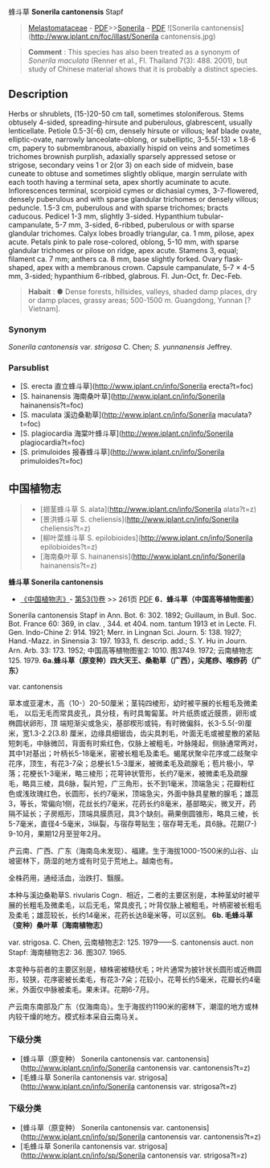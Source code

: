 蜂斗草 **Sonerila cantonensis** Stapf

> [Melastomataceae](http://www.iplant.cn/info/Melastomataceae?t=foc) - [PDF](http://www.iplant.cn/foc/pdf/Melastomataceae.pdf)>>[Sonerila](http://www.iplant.cn/info/Sonerila?t=foc) - [PDF](http://www.iplant.cn/foc/pdf/Sonerila.pdf)
![Sonerila cantonensis](http://www.iplant.cn/foc/illast/Sonerila cantonensis.jpg)


> **Comment** : 
> This species has also been treated as a synonym of *Sonerila maculata* (Renner et al., Fl. Thailand 7(3): 488. 2001), but study of Chinese material shows that it is probably a distinct species.

## Description

Herbs or shrublets, (15-)20-50 cm tall, sometimes stoloniferous. Stems obtusely 4-sided, spreading-hirsute and puberulous, glabrescent, usually lenticellate. Petiole 0.5-3(-6) cm, densely hirsute or villous; leaf blade ovate, elliptic-ovate, narrowly lanceolate-oblong, or subelliptic, 3-5.5(-13) × 1.8-6 cm, papery to submembranous, abaxially hispid on veins and sometimes trichomes brownish purplish, adaxially sparsely appressed setose or strigose, secondary veins 1 or 2(or 3) on each side of midvein, base cuneate to obtuse and sometimes slightly oblique, margin serrulate with each tooth having a terminal seta, apex shortly acuminate to acute. Inflorescences terminal, scorpioid cymes or dichasial cymes, 3-7-flowered, densely puberulous and with sparse glandular trichomes or densely villous; peduncle. 1.5-3 cm, puberulous and with sparse trichomes; bracts caducous. Pedicel 1-3 mm, slightly 3-sided. Hypanthium tubular-campanulate, 5-7 mm, 3-sided, 6-ribbed, puberulous or with sparse glandular trichomes. Calyx lobes broadly triangular, ca. 1 mm, pilose, apex acute. Petals pink to pale rose-colored, oblong, 5-10 mm, with sparse glandular trichomes or pilose on ridge, apex acute. Stamens 3, equal; filament ca. 7 mm; anthers ca. 8 mm, base slightly forked. Ovary flask-shaped, apex with a membranous crown. Capsule campanulate, 5-7 × 4-5 mm, 3-sided; hypanthium 6-ribbed, glabrous. Fl. Jun-Oct, fr. Dec-Feb.


> **Habait** : 
>● Dense forests, hillsides, valleys, shaded damp places, dry or damp places, grassy areas; 500-1500 m. Guangdong, Yunnan [?Vietnam].

### Synonym
*Sonerila cantonensis* var. *strigosa* C. Chen; *S. yunnanensis* Jeffrey.



### Parsublist

* [S.  erecta  直立蜂斗草](http://www.iplant.cn/info/Sonerila erecta?t=foc)
* [S.  hainanensis  海南桑叶草](http://www.iplant.cn/info/Sonerila hainanensis?t=foc)
* [S.  maculata  溪边桑勒草](http://www.iplant.cn/info/Sonerila maculata?t=foc)
* [S.  plagiocardia  海棠叶蜂斗草](http://www.iplant.cn/info/Sonerila plagiocardia?t=foc)
* [S.  primuloides  报春蜂斗草](http://www.iplant.cn/info/Sonerila primuloides?t=foc)


## 中国植物志

> * [翅茎蜂斗草  S.  alata](http://www.iplant.cn/info/Sonerila alata?t=z)
> * [景洪蜂斗草  S.  cheliensis](http://www.iplant.cn/info/Sonerila cheliensis?t=z)
> * [柳叶菜蜂斗草  S.  epilobioides](http://www.iplant.cn/info/Sonerila epilobioides?t=z)
> * [海南桑叶草  S.  hainanensis](http://www.iplant.cn/info/Sonerila hainanensis?t=z)


**蜂斗草 Sonerila cantonensis**

* [《中国植物志》](http://www.iplant.cn/frps)- [第53(1)卷](http://www.iplant.cn/frps/vol/53(1)) >> 261页 [PDF](http://www.iplant.cn/frps/pdf/53(1)/261a.PDF)
**6．蜂斗草（中国高等植物图鉴）**

Sonerila cantonensis Stapf in Ann. Bot. 6: 302. 1892; Guillaum, in Bull. Soc. Bot. France 60: 369, in clav. , 344. et 404. nom. tantum 1913 et in Lecte. Fl. Gen. Indo-Chine 2: 914. 1921; Merr. in Lingnan Sci. Journ. 5: 138. 1927; Hand.-Mazz. in Sinensia 3: 197. 1933, fl. descrip. add.; S. Y. Hu in Journ. Arn. Arb. 33: 173. 1952; 中国高等植物图鉴2: 1010. 图3749. 1972; 云南植物志125. 1979.
**6a.蜂斗草（原变种）四大天王、桑勒草（广西），尖尾痧、喉痧药（广东）**

var. cantonensis

草本或亚灌木，高（10-）20-50厘米；茎钝四棱形，幼时被平展的长粗毛及微柔毛， 以后无毛而常具皮孔，具分枝，有时具匍匐茎。叶片纸质或近膜质，卵形或椭圆状卵形，顶 端短渐尖或急尖，基部楔形或钝，有时微偏斜，长3-5.5(-9)厘米，宽1.3-2.2(3.8) 厘米，边缘具细锯齿，齿尖具刺毛，叶面无毛或被星散的紧贴短刺毛，中脉微凹，背面有时紫红色，仅脉上被粗毛，叶脉隆起，侧脉通常两对，其中1对基出；叶柄长5-18毫米，密被长粗毛及柔毛。蝎尾状聚伞花序或二歧聚伞花序，顶生，有花3-7朵；总梗长1.5-3厘米，被微柔毛及疏腺毛；苞片极小，早落；花梗长1-3毫米，略三棱形；花萼钟状管形，长约7毫米，被微柔毛及疏腺毛，略具三棱，具6脉，裂片短，广三角形，长不到1毫米，顶端急尖；花瓣粉红色或浅玫瑰红色，长圆形，长约7毫米，顶端急尖，外面中脉具星散的腺毛；雄蕊3，等长，常偏向1侧，花丝长约7毫米，花药长约8毫米，基部略尖，微叉开，药隔不延长；子房瓶形，顶端具膜质冠，具3个缺刻。蒴果倒圆锥形，略具三棱，长5-7毫米，直径4-5毫米，3纵裂，与宿存萼贴生；宿存萼无毛，具6脉。花期(7-) 9-10月，果期12月至翌年2月。

产云南、广西、广东（海南岛未发现）、福建。生于海拔1000-1500米的山谷、山坡密林下，荫湿的地方或有时见于荒地上。越南也有。

全株药用，通经活血，治跌打、翳膜。

本种与溪边桑勒草S. rivularis Cogn．相近，二者的主要区别是，本种茎幼时被平展的长粗毛及微柔毛，以后无毛，常具皮孔；叶背仅脉上被粗毛，叶柄密被长粗毛及柔毛；雄蕊较长，长约14毫米，花药长达8毫米等，可以区别。
**6b. 毛蜂斗草（变种）桑叶草（海南植物志）**

var. strigosa. C. Chen, 云南植物志2: 125. 1979——S. cantonensis auct. non Stapf: 海南植物志2: 36. 图307. 1965.

本变种与前者的主要区别是，植株密被糙伏毛；叶片通常为披针状长圆形或近椭圆形，较狭，花序密被长柔毛，有花3-7朵；花较小，花萼长约5毫米，花瓣长约4毫米，外面仅中脉被柔毛。果未详。花期6-7月。

产云南东南部及广东（仅海南岛）。生于海拔约1190米的密林下，潮湿的地方或林内较干燥的地方。模式标本采自云南马关。

### 下级分类
* [蜂斗草（原变种）  Sonerila cantonensis var. cantonensis](http://www.iplant.cn/info/Sonerila cantonensis var. cantonensis?t=z)
* [毛蜂斗草  Sonerila cantonensis var. strigosa](http://www.iplant.cn/info/Sonerila cantonensis var. strigosa?t=z)

### 下级分类
* [蜂斗草（原变种）  Sonerila cantonensis var. cantonensis](http://www.iplant.cn/info/sp/Sonerila cantonensis var. cantonensis?t=z)
* [毛蜂斗草  Sonerila cantonensis var. strigosa](http://www.iplant.cn/info/sp/Sonerila cantonensis var. strigosa?t=z)
